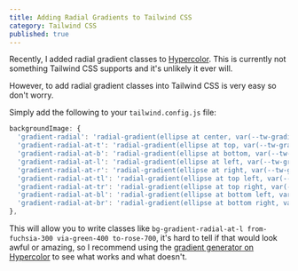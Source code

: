 ```yaml
---
title: Adding Radial Gradients to Tailwind CSS
category: Tailwind CSS
published: true
---
```


Recently, I added radial gradient classes to [Hypercolor](https://hypercolor.dev/). This is currently not something Tailwind CSS supports and it's unlikely it ever will.

However, to add radial gradient classes into Tailwind CSS is very easy so don't worry.

Simply add the following to your `tailwind.config.js` file:

```js
backgroundImage: {
  'gradient-radial': 'radial-gradient(ellipse at center, var(--tw-gradient-stops))',
  'gradient-radial-at-t': 'radial-gradient(ellipse at top, var(--tw-gradient-stops))',
  'gradient-radial-at-b': 'radial-gradient(ellipse at bottom, var(--tw-gradient-stops))',
  'gradient-radial-at-l': 'radial-gradient(ellipse at left, var(--tw-gradient-stops))',
  'gradient-radial-at-r': 'radial-gradient(ellipse at right, var(--tw-gradient-stops))',
  'gradient-radial-at-tl': 'radial-gradient(ellipse at top left, var(--tw-gradient-stops))',
  'gradient-radial-at-tr': 'radial-gradient(ellipse at top right, var(--tw-gradient-stops))',
  'gradient-radial-at-bl': 'radial-gradient(ellipse at bottom left, var(--tw-gradient-stops))',
  'gradient-radial-at-br': 'radial-gradient(ellipse at bottom right, var(--tw-gradient-stops))',
},
```

This will allow you to write classes like `bg-gradient-radial-at-l from-fuchsia-300 via-green-400 to-rose-700`, it's hard to tell if that would look awful or amazing, so I recommend using the [gradient generator on Hypercolor](https://hypercolor.dev/generator) to see what works and what doesn't.
